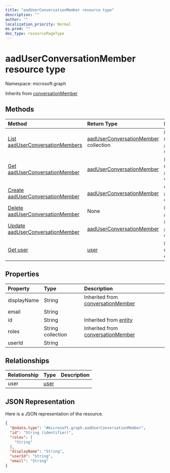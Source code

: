 ```yaml
---
title: "aadUserConversationMember resource type"
description: ""
author: ""
localization_priority: Normal
ms.prod: ""
doc_type: resourcePageType
---
```


# aadUserConversationMember resource type


Namespace: microsoft.graph




Inherits from [conversationMember](../resources/conversationmember.md)

## Methods
|Method|Return Type|Description|
|:---|:---|:---|
|[List aadUserConversationMembers](../api/aaduserconversationmember-list.md)|[aadUserConversationMember](../resources/aaduserconversationmember.md) collection|List properties and relationships of the [aadUserConversationMember](../resources/aaduserconversationmember.md) objects.|
|[Get aadUserConversationMember](../api/aaduserconversationmember-get.md)|[aadUserConversationMember](../resources/aaduserconversationmember.md)|Read properties and relationships of the [aadUserConversationMember](../resources/aaduserconversationmember.md) object.|
|[Create aadUserConversationMember](../api/aaduserconversationmember-create.md)|[aadUserConversationMember](../resources/aaduserconversationmember.md)|Create a new [aadUserConversationMember](../resources/aaduserconversationmember.md) object.|
|[Delete aadUserConversationMember](../api/aaduserconversationmember-delete.md)|None|Deletes a [aadUserConversationMember](../resources/aaduserconversationmember.md).|
|[Update aadUserConversationMember](../api/aaduserconversationmember-update.md)|[aadUserConversationMember](../resources/aaduserconversationmember.md)|Update the properties of a [aadUserConversationMember](../resources/aaduserconversationmember.md) object.|
|[Get user](../api/user-get.md)|[user](../resources/user.md)|Read properties and relationships of the [user](../resources/user.md) object.|

## Properties
|Property|Type|Description|
|:---|:---|:---|
|displayName|String| Inherited from [conversationMember](../resources/conversationmember.md)|
|email|String||
|id|String| Inherited from [entity](../resources/entity.md)|
|roles|String collection| Inherited from [conversationMember](../resources/conversationmember.md)|
|userId|String||

## Relationships
|Relationship|Type|Description|
|:---|:---|:---|
|user|[user](../resources/user.md)||

## JSON Representation
Here is a JSON representation of the resource.
<!-- {
  "blockType": "resource",
  "keyProperty": "id",
  "@odata.type": "microsoft.graph.aadUserConversationMember",
  "baseType": "microsoft.graph.conversationMember",
  "openType": false
}
-->
``` json
{
  "@odata.type": "#microsoft.graph.aadUserConversationMember",
  "id": "String (identifier)",
  "roles": [
    "String"
  ],
  "displayName": "String",
  "userId": "String",
  "email": "String"
}
```

